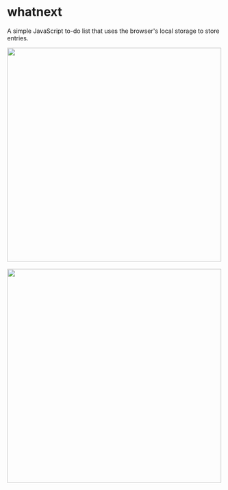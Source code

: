 # whatnext
A simple JavaScript to-do list that uses the browser's local storage to store entries.

<img src="https://user-images.githubusercontent.com/24478914/51083432-4194b800-16e8-11e9-855e-45079e4a2259.png" height="500">&nbsp;&nbsp;<img src="https://user-images.githubusercontent.com/24478914/51083448-79036480-16e8-11e9-96e1-860363dac204.png" height="500">
